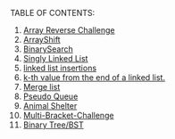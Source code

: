 TABLE OF CONTENTS:
1. <a href="./code401challenges/pages/challenge1.md">Array Reverse Challenge</a>
2. <a href="./code401challenges/pages/challenge2.md">ArrayShift</a>
3. <a href="./code401challenges/pages/challenge3.md">BinarySearch</a>
4. <a href="./code401challenges/pages/challenge4.md">Singly Linked List</a>
5. <a href="./code401challenges/pages/challenge5.md">linked list insertions</a>
6. <a href="./code401challenges/pages/challenge7.md">k-th value from the end of a linked list.</a>
7. <a href="./code401challenges/pages/challenge8.md">Merge list</a>
8. <a href="./code401challenges/pages/challenge11.md">Pseudo Queue</a>
9. <a href="./code401challenges/pages/challenge12.md">Animal Shelter</a>
10. <a href="./code401challenges/pages/challenge13.md">Multi-Bracket-Challenge</a>
10. <a href="./code401challenges/pages/challenge15.md">Binary Tree/BST</a>